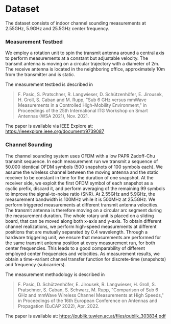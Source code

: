# Dataset

The dataset consists of indoor channel sounding measurements at 2.55GHz, 5.9GHz and 25.5GHz center frequency. 

### Measurement Testbed

We employ a rotation unit to spin the transmit antenna around a central axis to perform measurements at a constant but adjustable velocity. 
The transmit antenna is moving on a circular trajectory with a diameter of 2m. 
The receive antenna is located in the neighboring office, approximately 10m from the transmitter and is static.

The measurement testbed is described in
> F. Pasic, S. Pratschner, R. Langwieser, D. Schützenhöfer, E. Jirousek, H. Groll, S. Caban and M. Rupp, "Sub 6 GHz versus mmWave Measurements in a Controlled High-Mobility Environment," in Proceedings of the 25th International ITG Workshop on Smart Antennas (WSA 2021), Nov. 2021.

The paper is available via IEEE Explore at: https://ieeexplore.ieee.org/document/9739087

### Channel Sounding

The channel sounding system uses OFDM with a low PAPR Zadoff-Chu transmit sequence. 
In each measurement run we transmit a sequence of 50.000 identical OFDM symbols (500 snapshots of 100 symbols each). 
We assume the wireless channel between the moving antenna and the static receiver to be constant in time for the duration of one snapshot.
At the receiver side, we exploit the first OFDM symbol of each snapshot as a cyclic prefix, discard it, and perform averaging of the remaining 99 symbols to improve the signal-to-noise ratio (SNR).
At 2.55GHz and 5.9GHz, the measurement bandwidth is 100MHz while it is 500MHz at 25.5GHz. 
We perform triggered measurements at different transmit antenna velocities. 
The transmit antenna is therefore moving on a circular arc segment during the measurement duration. 
The whole rotary unit is placed on a sliding board, that can be moved along both x-axis and y-axis.
To obtain different channel realizations, we perform high-speed measurements at different positions that are mutually separated by 0.4 wavelength.
Through a hardware triggering unit, we ensure that measurements are performed for the same transmit antenna position at every measurement run, for both center frequencies. 
This leads to a good comparability of different employed center frequencies and velocities.
As measurement results, we obtain a time-variant channel transfer function for discrete-time (snapshots) and frequency (subcarriers).

The measurement methodology is described in
> F. Pasic, D. Schützenhöfer, E. Jirousek, R. Langwieser, H. Groll, S. Pratschner, S. Caban, S. Schwarz, M. Rupp, "Comparison of Sub 6 GHz and mmWave Wireless Channel Measurements at High Speeds," in Proceedings of the 16th European Conference on Antennas and Propagation (EuCAP 2022), Apr. 2022.

The paper is available at: https://publik.tuwien.ac.at/files/publik_303834.pdf
